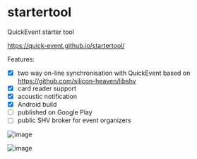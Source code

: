 # startertool
QuickEvent starter tool

https://quick-event.github.io/startertool/

Features:
* [x] two way on-line synchronisation with QuickEvent based on https://github.com/silicon-heaven/libshv
* [x] card reader support
* [x] acoustic notification
* [x] Android build
* [ ] published on Google Play
* [ ] public SHV broker for event organizers

![image](https://github.com/Quick-Event/startertool/assets/4949019/567b9e53-2a55-4064-b6f7-0414cd69d329)

![image](https://github.com/Quick-Event/startertool/assets/4949019/3746c197-d03b-45b2-aadb-343579e35ad9)


